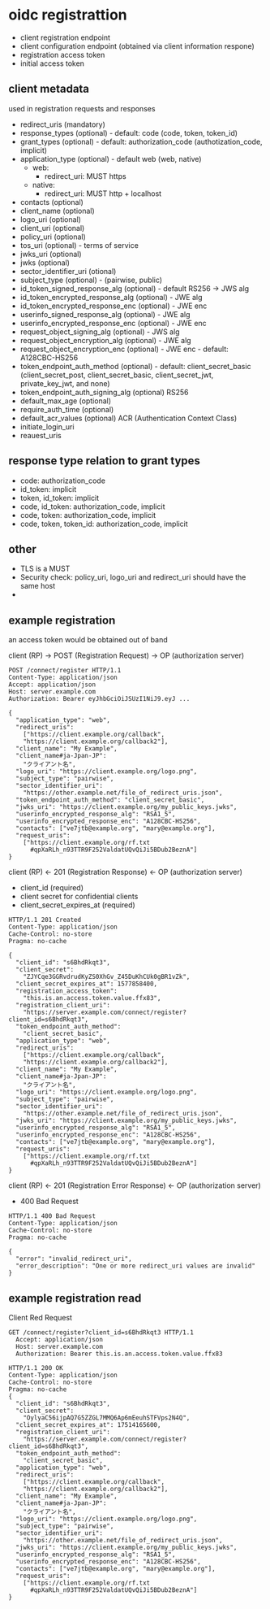 # oidc registrattion

- client registration endpoint
- client configuration endpoint (obtained via client information respone)
- registration access token
- initial access token

## client metadata

used in registration requests and responses

- redirect_uris (mandatory)
- response_types (optional) - default: code (code, token, token_id)
- grant_types (optional) - default: authorization_code (authotization_code, implicit)
- application_type (optional) - default web (web, native)
  - web:
    - redirect_uri: MUST https
  - native:
    - redirect_uri: MUST http + localhost
- contacts (optional) [](emails)
- client_name (optional) 
- logo_uri (optional)
- client_uri (optional)
- policy_uri (optional)
- tos_uri (optional) - terms of service
- jwks_uri (optional) 
- jwks (optional)
- sector_identifier_uri (otional)
- subject_type (optional) - (pairwise, public)
- id_token_signed_response_alg (optional) - default RS256 -> JWS alg
- id_token_encrypted_response_alg (optional) - JWE alg
- id_token_encrypted_response_enc (optional) - JWE enc
- userinfo_signed_response_alg (optional) - JWE alg
- userinfo_encrypted_response_enc (optional) - JWE enc
- request_object_signing_alg (optional) - JWS alg
- request_object_encryption_alg (optional) - JWE alg
- request_object_encryption_enc (optional) - JWE enc - default:  A128CBC-HS256
- token_endpoint_auth_method (optional) - default: client_secret_basic (client_secret_post, client_secret_basic, client_secret_jwt, private_key_jwt, and none)
- token_endpoint_auth_signing_alg (optional) RS256
- default_max_age (optional) 
- require_auth_time (optional)
- default_acr_values (optional) ACR (Authentication Context Class)
- initiate_login_uri
- reauest_uris

## response type relation to grant types

- code: authorization_code
- id_token: implicit
- token, id_token: implicit
- code, id_token: authorization_code, implicit
- code, token: authorization_code, implicit
- code, token, token_id: authorization_code, implicit

## other

- TLS is a MUST
- Security check: policy_uri, logo_uri and redirect_uri should have the same host
- 

## example registration

an access token would be obtained out of band

client (RP) -> POST (Registration Request) -> OP (authorization server)

```curl
POST /connect/register HTTP/1.1
Content-Type: application/json
Accept: application/json
Host: server.example.com
Authorization: Bearer eyJhbGciOiJSUzI1NiJ9.eyJ ...

{
  "application_type": "web",
  "redirect_uris":
    ["https://client.example.org/callback",
    "https://client.example.org/callback2"],
  "client_name": "My Example",
  "client_name#ja-Jpan-JP":
    "クライアント名",
  "logo_uri": "https://client.example.org/logo.png",
  "subject_type": "pairwise",
  "sector_identifier_uri":
    "https://other.example.net/file_of_redirect_uris.json",
  "token_endpoint_auth_method": "client_secret_basic",
  "jwks_uri": "https://client.example.org/my_public_keys.jwks",
  "userinfo_encrypted_response_alg": "RSA1_5",
  "userinfo_encrypted_response_enc": "A128CBC-HS256",
  "contacts": ["ve7jtb@example.org", "mary@example.org"],
  "request_uris":
    ["https://client.example.org/rf.txt
      #qpXaRLh_n93TTR9F252ValdatUQvQiJi5BDub2BeznA"]
}
```

client (RP) <- 201 (Registration Response) <- OP (authorization server)
- client_id (required)
- client secret for confidential clients
- client_secret_expires_at (required)

```curl
HTTP/1.1 201 Created
Content-Type: application/json
Cache-Control: no-store
Pragma: no-cache

{
  "client_id": "s6BhdRkqt3",
  "client_secret":
    "ZJYCqe3GGRvdrudKyZS0XhGv_Z45DuKhCUk0gBR1vZk",
  "client_secret_expires_at": 1577858400,
  "registration_access_token":
    "this.is.an.access.token.value.ffx83",
  "registration_client_uri":
    "https://server.example.com/connect/register?client_id=s6BhdRkqt3",
  "token_endpoint_auth_method":
    "client_secret_basic",
  "application_type": "web",
  "redirect_uris":
    ["https://client.example.org/callback",
    "https://client.example.org/callback2"],
  "client_name": "My Example",
  "client_name#ja-Jpan-JP":
    "クライアント名",
  "logo_uri": "https://client.example.org/logo.png",
  "subject_type": "pairwise",
  "sector_identifier_uri":
    "https://other.example.net/file_of_redirect_uris.json",
  "jwks_uri": "https://client.example.org/my_public_keys.jwks",
  "userinfo_encrypted_response_alg": "RSA1_5",
  "userinfo_encrypted_response_enc": "A128CBC-HS256",
  "contacts": ["ve7jtb@example.org", "mary@example.org"],
  "request_uris":
    ["https://client.example.org/rf.txt
      #qpXaRLh_n93TTR9F252ValdatUQvQiJi5BDub2BeznA"]
}
```

client (RP) <- 201 (Registration Error Response) <- OP (authorization server)
- 400 Bad Request

```
HTTP/1.1 400 Bad Request
Content-Type: application/json
Cache-Control: no-store
Pragma: no-cache

{
  "error": "invalid_redirect_uri",
  "error_description": "One or more redirect_uri values are invalid"
}
```

## example registration read

Client Red Request

```
GET /connect/register?client_id=s6BhdRkqt3 HTTP/1.1
  Accept: application/json
  Host: server.example.com
  Authorization: Bearer this.is.an.access.token.value.ffx83
```

```
HTTP/1.1 200 OK
Content-Type: application/json
Cache-Control: no-store
Pragma: no-cache
{
  "client_id": "s6BhdRkqt3",
  "client_secret":
    "OylyaC56ijpAQ7G5ZZGL7MMQ6Ap6mEeuhSTFVps2N4Q",
  "client_secret_expires_at": 17514165600,
  "registration_client_uri":
    "https://server.example.com/connect/register?client_id=s6BhdRkqt3",
  "token_endpoint_auth_method":
    "client_secret_basic",
  "application_type": "web",
  "redirect_uris":
    ["https://client.example.org/callback",
    "https://client.example.org/callback2"],
  "client_name": "My Example",
  "client_name#ja-Jpan-JP":
    "クライアント名",
  "logo_uri": "https://client.example.org/logo.png",
  "subject_type": "pairwise",
  "sector_identifier_uri":
    "https://other.example.net/file_of_redirect_uris.json",
  "jwks_uri": "https://client.example.org/my_public_keys.jwks",
  "userinfo_encrypted_response_alg": "RSA1_5",
  "userinfo_encrypted_response_enc": "A128CBC-HS256",
  "contacts": ["ve7jtb@example.org", "mary@example.org"],
  "request_uris":
    ["https://client.example.org/rf.txt
      #qpXaRLh_n93TTR9F252ValdatUQvQiJi5BDub2BeznA"]
}
```
